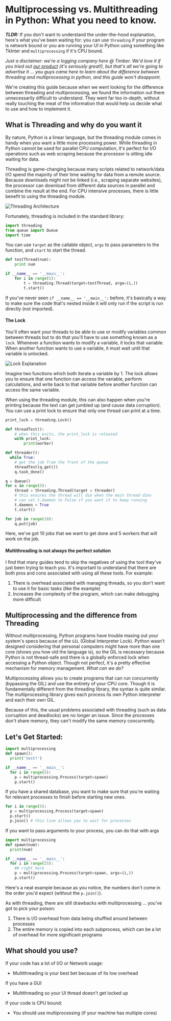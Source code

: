 
# Multiprocessing vs. Multithreading in Python: What you need to know.

***TLDR:*** If you don't want to understand the under-the-hood explanation, here's what you've been waiting for: you can use `threading` if your program is network bound or you are running your UI in Python using something like TkInter and `multiprocessing` if it's CPU bound.

_Just a disclaimer: we're a logging company here @ Timber. We'd love it if you tried out [our product](timber.io) (it's seriously great!), but that's all we're going to advertise it ... you guys came here to learn about the difference between threading and multiprocessing in python, and this guide won't disappoint._

We're creating this guide because when we went looking for the difference between threading and multiprocessing, we found the information out there unnecessarily difficult to understand. They went far too in-depth, without really touching the meat of the information that would help us decide what to use and how to implement it.

## What is Threading and why do you want it

By nature, Python is a linear language, but the threading module comes in handy when you want a little more processing power. While threading in Python cannot be used for parallel CPU computation, it's perfect for I/O operations such as web scraping because the processor is sitting idle waiting for data.

Threading is game-changing because many scripts related to network/data I/O spend the majority of their time waiting for data from a remote source. Because downloads might not be linked (i.e., scraping separate websites), the processor can download from different data sources in parallel and combine the result at the end. For CPU intensive processes, there is little benefit to using the threading module.

![Threading Architecture](/images/multiprocessing-vs-multithreading-python/threadingSameDataspace.jpeg)

Fortunately, threading is included in the standard library:
```python
import threading
from queue import Queue
import time
```

You can use `target` as the callable object, `args` to pass parameters to the function, and `start` to start the thread.
```python
def testThread(num):
    print num

if __name__ == '__main__':
    for i in range(5):
        t = threading.Thread(target=testThread, arge=(i,))
        t.start()
```
If you've never seen `if __name__ == '__main__':` before, it's basically a way to make sure the code that's nested inside it will only run if the script is run directly (not imported).

#### The Lock
You'll often want your threads to be able to use or modify variables common between threads but to do that you'll have to use something known as a `lock`. Whenever a function wants to modify a variable, it locks that variable. When another function wants to use a variable, it must wait until that variable is unlocked.

![Lock Explanation](/images/multiprocessing-vs-multithreading-python/lockExplanation.jpeg)

Imagine two functions which both iterate a variable by 1. The lock allows you to ensure that one function can access the variable, perform calculations, and write back to that variable before another function can access the same variable.

When using the threading module, this can also happen when you're printing because the text can get jumbled up (and cause data corruption). You can use a print lock to ensure that only one thread can print at a time.

```python
print_lock = threading.Lock()

def threadTest():
    # when this exits, the print_lock is released
    with print_lock:
        print(worker)

def threader():
  while True:
    # get the job from the front of the queue
    threadTest(q.get())
    q.task_done()

q = Queue()
for x in range(5):
    thread = threading.Thread(target = threader)
    # this ensures the thread will die when the main thread dies
    # can set t.daemon to False if you want it to keep running
    t.daemon = True
    t.start()

for job in range(10):
    q.put(job)
```

Here, we've got 10 jobs that we want to get done and 5 workers that will work on the job.

#### Multithreading is not always the perfect solution
I find that many guides tend to skip the negatives of using the tool they've just been trying to teach you. It's important to understand that there are both pros and cons associated with using all these tools. For example:
1. There is overhead associated with managing threads, so you don't want to use it for basic tasks (like the example)
2. Increases the complexity of the program, which can make debugging more difficult

## Multiprocessing and the difference from Threading

Without multiprocessing, Python programs have trouble maxing out your system's specs because of the `GIL` (Global Interpreter Lock). Python wasn't designed considering that personal computers might have more than one core (shows you how old the language is), so the GIL is necessary because Python is not thread-safe and there is a globally enforced lock when accessing a Python object. Though not perfect, it's a pretty effective mechanism for memory management. _What can we do?_

Multiprocessing allows you to create programs that can run concurrently (bypassing the GIL) and use the entirety of your CPU core. Though it is fundamentally different from the threading library, the syntax is quite similar. The multiprocessing library gives each process its own Python interpreter and each their own GIL.

Because of this, the usual problems associated with threading (such as data corruption and deadlocks) are no longer an issue. Since the processes don't share memory, they can't modify the same memory concurrently.

## Let's Get Started:

```Python
import multiprocessing
def spawn():
  print('test!')

if __name__ == '__main__':
  for i in range(5):
    p = multiprocessing.Process(target=spawn)
    p.start()
```

If you have a shared database, you want to make sure that you're waiting for relevant processes to finish before starting new ones.
```Python
for i in range(5):
  p = multiprocessing.Process(target=spawn)
  p.start()
  p.join() # this line allows you to wait for processes
```

If you want to pass arguments to your process, you can do that with args
```Python
import multiprocessing
def spawn(num):
  print(num)

if __name__ == '__main__':
  for i in range(25):
    ## right here
    p = multiprocessing.Process(target=spawn, args=(i,))
    p.start()
```

Here's a neat example because as you notice, the numbers don't come in the order you'd expect (without the `p.join()`).

As with threading, there are still drawbacks with multiprocessing ... you've got to pick your poison:
1. There is I/O overhead from data being shuffled around between processes
2. The entire memory is copied into each subprocess, which can be a lot of overhead for more significant programs


## What should you use?

If your code has a lot of I/O or Network usage:
* Multithreading is your best bet because of its low overhead

If you have a GUI
* Multithreading so your UI thread doesn't get locked up

If your code is CPU bound:
* You should use multiprocessing (if your machine has multiple cores)
